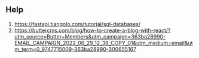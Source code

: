 ## Help

1. https://fastapi.tiangolo.com/tutorial/sql-databases/
2. https://buttercms.com/blog/how-to-create-a-blog-with-react/?utm_source=Butter+Members&utm_campaign=363ba28990-EMAIL_CAMPAIGN_2022_06_29_12_38_COPY_01&utm_medium=email&utm_term=0_9747715009-363ba28990-300655167
